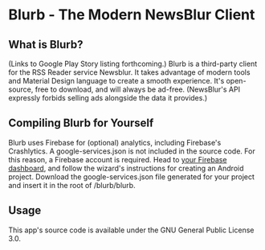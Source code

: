 # Blurb - The Modern NewsBlur Client

## What is Blurb?
(Links to Google Play Story listing forthcoming.)
Blurb is a third-party client for the RSS Reader service Newsblur. It takes advantage of modern tools and Material Design language to create a smooth experience. It's open-source, free to download, and will always be ad-free. (NewsBlur's API expressly forbids selling ads alongside the data it provides.)

## Compiling Blurb for Yourself
Blurb uses Firebase for (optional) analytics, including Firebase's Crashlytics. A google-services.json is not included in the source code. For this reason, a Firebase account is required. Head to [your Firebase dashboard](https://firebase.google.com), and follow the wizard's instructions for creating an Android project. Download the google-services.json file generated for your project and insert it in the root of /blurb/blurb.

## Usage
This app's source code is available under the GNU General Public License 3.0.
